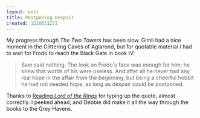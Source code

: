 ```yaml
---
layout: post
title: Postponing Despair
created: 1210651272
---
```

My progress through *The Two Towers* has been slow.  Gimli had a nice moment in the Glittering Caves of Aglarond, but for quotable material I had to wait for Frodo to reach the Black Gate in book IV:

> Sam said nothing. The look on Frodo's face was enough for him; he knew that words of his were useless. And after all he never had any real hope in the affair from the beginning; but being a cheerful hobbit he had not needed hope, as long as despair could be postponed.

Thanks to [Reading *Lord of the Rings*](http://www.electricpenguin.com/blatherings/lotr/archives/00000039.html) for typing up the quote, almost correctly.  I peeked ahead, and Debbie did make it all the way through the books to the Grey Havens.
